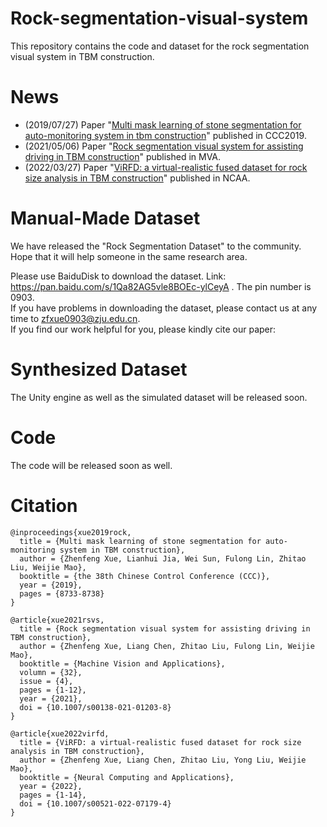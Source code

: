 # Rock-segmentation-visual-system
This repository contains the code and dataset for the rock segmentation visual system in TBM construction.<br>

# News
* (2019/07/27) Paper "[Multi mask learning of stone segmentation for auto-monitoring system in tbm construction](https://ieeexplore.ieee.org/abstract/document/8865323)" published in CCC2019.
* (2021/05/06) Paper "[Rock segmentation visual system for assisting driving in TBM construction](https://link.springer.com/article/10.1007/s00138-021-01203-8)" published in MVA.
* (2022/03/27) Paper "[ViRFD: a virtual-realistic fused dataset for rock size analysis in TBM construction](https://link.springer.com/article/10.1007/s00521-022-07179-4)" published in NCAA.

# Manual-Made Dataset
We have released the "Rock Segmentation Dataset" to the community. Hope that it will help someone in the same research area.<br>

Please use BaiduDisk to download the dataset. Link: https://pan.baidu.com/s/1Qa82AG5vle8BOEc-ylCeyA . The pin number is 0903.<br>
If you have problems in downloading the dataset, please contact us at any time to zfxue0903@zju.edu.cn.<br>
If you find our work helpful for you, please kindly cite our paper:<br>

# Synthesized Dataset
The Unity engine as well as the simulated dataset will be released soon.

# Code
The code will be released soon as well.<br>


# Citation
```
@inproceedings{xue2019rock,
  title = {Multi mask learning of stone segmentation for auto-monitoring system in TBM construction},
  author = {Zhenfeng Xue, Lianhui Jia, Wei Sun, Fulong Lin, Zhitao Liu, Weijie Mao},
  booktitle = {the 38th Chinese Control Conference (CCC)},
  year = {2019},
  pages = {8733-8738}
}

@article{xue2021rsvs,
  title = {Rock segmentation visual system for assisting driving in TBM construction},
  author = {Zhenfeng Xue, Liang Chen, Zhitao Liu, Fulong Lin, Weijie Mao},
  booktitle = {Machine Vision and Applications},
  volumn = {32},
  issue = {4},
  pages = {1-12},
  year = {2021},
  doi = {10.1007/s00138-021-01203-8}
}

@article{xue2022virfd,
  title = {ViRFD: a virtual-realistic fused dataset for rock size analysis in TBM construction},
  author = {Zhenfeng Xue, Liang Chen, Zhitao Liu, Yong Liu, Weijie Mao},
  booktitle = {Neural Computing and Applications},
  year = {2022},
  pages = {1-14},
  doi = {10.1007/s00521-022-07179-4}
}
```
